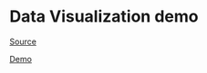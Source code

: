 # Data Visualization demo

[Source](https://www.youtube.com/watch?v=2LhoCfjm8R4)

[Demo](https://samgliu.github.io/data_visualization_demo/)
